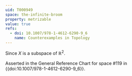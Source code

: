 ```yaml
---
uid: T000949
space: the-infinite-broom
property: metrizable
value: true
refs:
  - doi: 10.1007/978-1-4612-6290-9_6
    name: Counterexamples in Topology
---
```

Since $X$ is a subspace of $\mathbb{R}^2$.

Asserted in the General Reference Chart for space #119 in
{{doi:10.1007/978-1-4612-6290-9_6}}.
